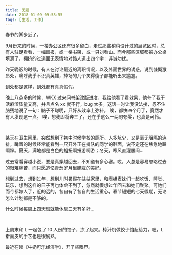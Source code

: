 ```yaml
---
title: 无题
date: 2018-01-09 09:58:55
tags: [生活, 工作]
---
```


春节的脚步近了。

9月份来的时候，一楼办公区还有很多留白，走过那些稍稍设计过的展览区时，总有人驻足看看，一幅画报，或一格书架，或一只刘看山。而今那些区域都被办公桌填满了，拥挤的过道面无表情地对路人道出四个字：非诚勿扰。

昨天晚饭的时候，有人在讨论最近的离职情况，以及外面世界的诱惑，说到慷慨激昂处，痛呼我乎不识真英雄，捧场的几个笑得傻子都能听出来尴尬。

到处都是这样，到处都有真真假假。

晚上八点多的时候，WKX 过来问书架改版进度，我给他看了看效果，他夸了我干活麻溜质量又高，并且点名 xx 就不行，bug 太多。这话一时让我没法接，忍不住脑残地说了一句：脑子不聪明，只好从效率上弥补。
唉，都快四个月了，竟然才有人发现这一点。
唉，想我即将奔三了，还在乎这么一两句夸奖，也真是可怜。

<br />

某天在卫生间里，突然想到了初中时候学校的厕所。人多坑少，又是毫无阻隔的连排，蹲着的时候经常能看到一尺开外正在排队的同学的鞋面，说不定还在焦急地跺啊跺。夏天，满地都是白色的蛆扭啊扭游啊游；冬天，寒风直灌腰间...

过去常看穿越小说，要是真穿越回去，不知道有多心塞。哎，人总是容易忽略过去的艰难痛苦，而只愿追忆青葱岁月里朦胧的美好。

想到过去，想到过年，想到儿时暑假在姑姑家里，和表姐表妹们一起吃饭、睡觉、玩乐，想到这样的日子再也体会不到了，忽然就很想过年回去和她们聚聚。可她们而今都嫁人了，近的远的，各自有了各自的生活重心，春节短短的七天假期，无论怎么计划都是不够的。

什么时候每周上四天班就能休息三天有多好...

<br />

上周末和 L 一起包了 10 人份的饺子，冻了起来。榨汁机做饺子馅超给力，嗯，L 擀面皮的手艺也是很娴熟。

最近在读《牛奶可乐经济学》，开了些眼界。
